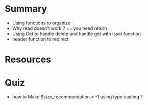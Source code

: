 
# Summary
 * Using functions to organize
 * Why read doesn't work ? == you need return
 * Using Get to handle delete and handle get with isset function
 * header function to redirect

# Resources


# Quiz
- how to Make $size_recommendation = -1 using type casting ?



